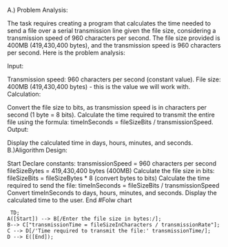 A.) Problem Analysis:

The task requires creating a program that calculates the time needed to send a file over a serial transmission line given the file size, considering a transmission speed of 960 characters per second. The file size provided is 400MB (419,430,400 bytes), and the transmission speed is 960 characters per second. Here is the problem analysis:

Input:

Transmission speed: 960 characters per second (constant value).
File size: 400MB (419,430,400 bytes) - this is the value we will work with.
Calculation:

Convert the file size to bits, as transmission speed is in characters per second (1 byte = 8 bits).
Calculate the time required to transmit the entire file using the formula: timeInSeconds = fileSizeBits / transmissionSpeed.
Output:

Display the calculated time in days, hours, minutes, and seconds.
B.)Aligorithm Design:

Start
Declare constants:
transmissionSpeed = 960 characters per second
fileSizeBytes = 419,430,400 bytes (400MB)
Calculate the file size in bits:
fileSizeBits = fileSizeBytes * 8 (convert bytes to bits)
Calculate the time required to send the file:
timeInSeconds = fileSizeBits / transmissionSpeed
Convert timeInSeconds to days, hours, minutes, and seconds.
Display the calculated time to the user.
End
#Folw chart
``` mermaid
 TD;
A([Start]) --> B[/Enter the file size in bytes:/];
B--> C["transmissionTime = fileSizeInCharacters / transmissionRate"];
C --> D[/'Time required to transmit the file:' transmissionTime/];
D --> E([End]);
```
